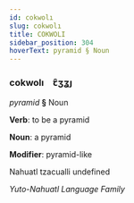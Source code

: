 ```yaml
---
id: cokwolı
slug: cokwolı
title: COKWOLI
sidebar_position: 304
hoverText: pyramid § Noun
---
```


### cokwolı&emsp;<span kind="abugida">ꞇ̑ʒʓȷ</span>

*pyramid* **§** Noun

**Verb**: to be a pyramid

**Noun**: a pyramid

**Modifier**: pyramid-like

Nahuatl tzacualli undefined

*Yuto-Nahuatl Language Family*